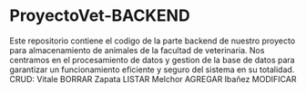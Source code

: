 # ProyectoVet-BACKEND
Este repositorio contiene el codigo de la parte backend de nuestro proyecto para almacenamiento de animales de la facultad de veterinaria. Nos centramos en el procesamiento de datos y gestion de la base de datos para garantizar un funcionamiento eficiente y seguro del sistema en su totalidad.
CRUD:
Vitale BORRAR
Zapata LISTAR
Melchor AGREGAR
Ibañez MODIFICAR
